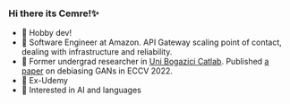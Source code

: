 ### Hi there its Cemre!✨

- 🍄 Hobby dev!
- 🌱 Software Engineer at Amazon. API Gateway scaling point of contact, dealing with infrastructure and reliability.
- 🔭 Former undergrad researcher in [Uni Bogazici Catlab](https://catlab-team.github.io/). Published [a paper](https://arxiv.org/abs/2202.06240) on debiasing GANs in ECCV 2022.
- 🔮 Ex-Udemy
- 🍪 Interested in AI and languages

<!--
**cemreefe/cemreefe** is a ✨ _special_ ✨ repository because its `README.md` (this file) appears on your GitHub profile.
### Hi there 👋
Here are some ideas to get you started:

- 🔭 I’m currently working on ...
- 🌱 I’m currently learning ...
- 👯 I’m looking to collaborate on ...
- 🤔 I’m looking for help with ...
- 💬 Ask me about ...
- 📫 How to reach me: ...
- 😄 Pronouns: ...
- ⚡ Fun fact: ...
-->
